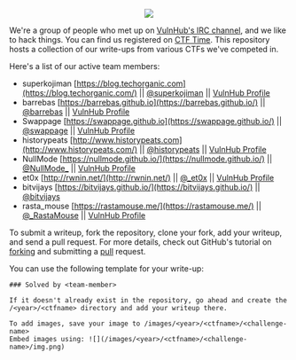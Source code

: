 <p align="center">
<img src="/images/team-logo.png"/>
</p>

We're a group of people who met up on [VulnHub's IRC channel](https://www.vulnhub.com/chat/), and we like to hack things. You can find us registered on [CTF Time](https://ctftime.org/team/10276). This repository hosts a collection of our write-ups from various CTFs we've competed in. 

Here's a list of our active team members:

* superkojiman [https://blog.techorganic.com](https://blog.techorganic.com/) || [@superkojiman](https://twitter.com/superkojiman) || [VulnHub Profile](https://www.vulnhub.com/author/superkojiman,43/)
* barrebas [https://barrebas.github.io](https://barrebas.github.io/) || [@barrebas](https://twitter.com/barrebas) || [VulnHub Profile](https://www.vulnhub.com/author/bas,58/)
* Swappage [https://swappage.github.io](https://swappage.github.io/) || [@swappage](https://twitter.com/swappage) || [VulnHub Profile](https://www.vulnhub.com/author/swappage,85/)
* historypeats [http://www.historypeats.com](http://www.historypeats.com/) || [@historypeats](https://twitter.com/historypeats) || [VulnHub Profile](https://www.vulnhub.com/author/historypeats,99/)
* NullMode [https://nullmode.github.io/](https://nullmode.github.io/) || [@NullMode_](https://twitter.com/NullMode_) || [VulnHub Profile](https://www.vulnhub.com/author/nullmode,56/)
* et0x [http://rwnin.net/](http://rwnin.net/) || [@_et0x](https://twitter.com/_et0x) || [VulnHub Profile](https://www.vulnhub.com/author/et0x,109/)
* bitvijays [https://bitvijays.github.io/](https://bitvijays.github.io/) || [@bitvijays](https://twitter.com/bitvijays)
* rasta_mouse [https://rastamouse.me/](https://rastamouse.me/) || [@_RastaMouse](https://twitter.com/_RastaMouse) || [VulnHub Profile](https://www.vulnhub.com/author/rasta-mouse,77/)

To submit a writeup, fork the repository, clone your fork, add your writeup, and send a pull request. For more details, check out GitHub's tutorial on [forking](https://help.github.com/articles/fork-a-repo/) and submitting a [pull](https://help.github.com/articles/using-pull-requests/) request.

You can use the following template for your write-up:

```
### Solved by <team-member>

If it doesn't already exist in the repository, go ahead and create the /<year>/<ctfname> directory and add your writeup there. 

To add images, save your image to /images/<year>/<ctfname>/<challenge-name>
Embed images using: ![](/images/<year>/<ctfname>/<challenge-name>/img.png)
```
